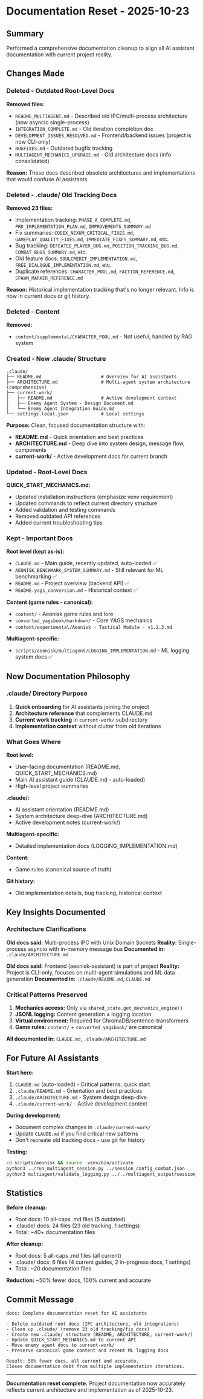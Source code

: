 # Documentation Reset - 2025-10-23

## Summary

Performed a comprehensive documentation cleanup to align all AI assistant documentation with current project reality.

## Changes Made

### Deleted - Outdated Root-Level Docs

**Removed files:**
- `README_MULTIAGENT.md` - Described old IPC/multi-process architecture (now asyncio single-process)
- `INTEGRATION_COMPLETE.md` - Old iteration completion doc
- `DEVELOPMENT_ISSUES_RESOLVED.md` - Frontend/backend issues (project is now CLI-only)
- `BUGFIXES.md` - Outdated bugfix tracking
- `MULTIAGENT_MECHANICS_UPGRADE.md` - Old architecture docs (info consolidated)

**Reason:** These docs described obsolete architectures and implementations that would confuse AI assistants.

### Deleted - .claude/ Old Tracking Docs

**Removed 23 files:**
- Implementation tracking: `PHASE_A_COMPLETE.md`, `PRD_IMPLEMENTATION_PLAN.md`, `IMPROVEMENTS_SUMMARY.md`
- Fix summaries: `CODEX_NEXUM_CRITICAL_FIXES.md`, `GAMEPLAY_QUALITY_FIXES.md`, `IMMEDIATE_FIXES_SUMMARY.md`, etc.
- Bug tracking: `DEFEATED_PLAYER_BUG.md`, `POSITION_TRACKING_BUG.md`, `COMBAT_BUGS_SUMMARY.md`, etc.
- Old feature docs: `SOULCREDIT_IMPLEMENTATION.md`, `FREE_DIALOGUE_IMPLEMENTATION.md`, etc.
- Duplicate references: `CHARACTER_POOL.md`, `FACTION_REFERENCE.md`, `SPAWN_MARKER_REFERENCE.md`

**Reason:** Historical implementation tracking that's no longer relevant. Info is now in current docs or git history.

### Deleted - Content

**Removed:**
- `content/supplemental/CHARACTER_POOL.md` - Not useful, handled by RAG system

### Created - New .claude/ Structure

```
.claude/
├── README.md                      # Overview for AI assistants
├── ARCHITECTURE.md                # Multi-agent system architecture (comprehensive)
├── current-work/
│   ├── README.md                  # Active development context
│   ├── Enemy Agent System - Design Document.md
│   └── Enemy Agent Integration Guide.md
└── settings.local.json            # Local settings
```

**Purpose:** Clean, focused documentation structure with:
- **README.md** - Quick orientation and best practices
- **ARCHITECTURE.md** - Deep dive into system design, message flow, components
- **current-work/** - Active development docs for current branch

### Updated - Root-Level Docs

**QUICK_START_MECHANICS.md:**
- Updated installation instructions (emphasize venv requirement)
- Updated commands to reflect current directory structure
- Added validation and testing commands
- Removed outdated API references
- Added current troubleshooting tips

### Kept - Important Docs

**Root level (kept as-is):**
- `CLAUDE.md` - Main guide, recently updated, auto-loaded ✅
- `AEONISK_BENCHMARK_SYSTEM_SUMMARY.md` - Still relevant for ML benchmarking ✅
- `README.md` - Project overview (backend API) ✅
- `README.yags_conversion.md` - Historical context ✅

**Content (game rules - canonical):**
- `content/` - Aeonisk game rules and lore
- `converted_yagsbook/markdown/` - Core YAGS mechanics
- `content/experimental/Aeonisk - Tactical Module - v1.2.3.md`

**Multiagent-specific:**
- `scripts/aeonisk/multiagent/LOGGING_IMPLEMENTATION.md` - ML logging system docs ✅

## New Documentation Philosophy

### .claude/ Directory Purpose

1. **Quick onboarding** for AI assistants joining the project
2. **Architecture reference** that complements CLAUDE.md
3. **Current work tracking** in `current-work/` subdirectory
4. **Implementation context** without clutter from old iterations

### What Goes Where

**Root level:**
- User-facing documentation (README.md, QUICK_START_MECHANICS.md)
- Main AI assistant guide (CLAUDE.md - auto-loaded)
- High-level project summaries

**.claude/:**
- AI assistant orientation (README.md)
- System architecture deep-dive (ARCHITECTURE.md)
- Active development notes (current-work/)

**Multiagent-specific:**
- Detailed implementation docs (LOGGING_IMPLEMENTATION.md)

**Content:**
- Game rules (canonical source of truth)

**Git history:**
- Old implementation details, bug tracking, historical context

## Key Insights Documented

### Architecture Clarifications

**Old docs said:** Multi-process IPC with Unix Domain Sockets
**Reality:** Single-process asyncio with in-memory message bus
**Documented in:** `.claude/ARCHITECTURE.md`

**Old docs said:** Frontend (aeonisk-assistant) is part of project
**Reality:** Project is CLI-only, focuses on multi-agent simulations and ML data generation
**Documented in:** `.claude/README.md`, `CLAUDE.md`

### Critical Patterns Preserved

1. **Mechanics access:** Only via `shared_state.get_mechanics_engine()`
2. **JSONL logging:** Content generation ≠ logging location
3. **Virtual environment:** Required for ChromaDB/sentence-transformers
4. **Game rules:** `content/` + `converted_yagsbook/` are canonical

**All documented in:** `CLAUDE.md`, `.claude/ARCHITECTURE.md`

## For Future AI Assistants

**Start here:**
1. `CLAUDE.md` (auto-loaded) - Critical patterns, quick start
2. `.claude/README.md` - Orientation and best practices
3. `.claude/ARCHITECTURE.md` - System design deep-dive
4. `.claude/current-work/` - Active development context

**During development:**
- Document complex changes in `.claude/current-work/`
- Update `CLAUDE.md` if you find critical new patterns
- Don't recreate old tracking docs - use git for history

**Testing:**
```bash
cd scripts/aeonisk && source .venv/bin/activate
python3 ../run_multiagent_session.py ../session_config_combat.json
python3 multiagent/validate_logging.py ../../multiagent_output/session_*.jsonl
```

## Statistics

**Before cleanup:**
- Root docs: 10 all-caps .md files (5 outdated)
- .claude/ docs: 24 files (23 old tracking, 1 settings)
- Total: ~40+ documentation files

**After cleanup:**
- Root docs: 5 all-caps .md files (all current)
- .claude/ docs: 6 files (4 current guides, 2 in-progress docs, 1 settings)
- Total: ~20 documentation files

**Reduction:** ~50% fewer docs, 100% current and accurate

## Commit Message

```
docs: Complete documentation reset for AI assistants

- Delete outdated root docs (IPC architecture, old integrations)
- Clean up .claude/ (remove 23 old tracking/fix docs)
- Create new .claude/ structure (README, ARCHITECTURE, current-work/)
- Update QUICK_START_MECHANICS.md to current API
- Move enemy agent docs to current-work/
- Preserve canonical game content and recent ML logging docs

Result: 50% fewer docs, all current and accurate.
Closes documentation debt from multiple implementation iterations.
```

---

**Documentation reset complete.** Project documentation now accurately reflects current architecture and implementation as of 2025-10-23.
